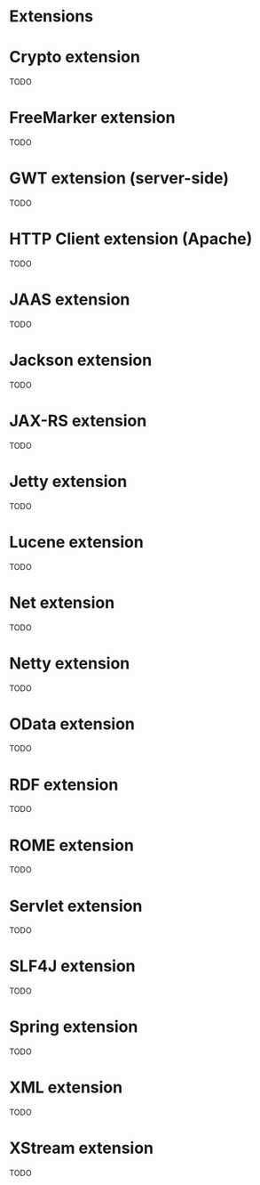 Extensions
==========

Crypto extension
================

TODO

FreeMarker extension
====================

TODO

GWT extension (server-side)
===========================

TODO

HTTP Client extension (Apache)
==============================

TODO

JAAS extension
==============

TODO

Jackson extension
=================

TODO

JAX-RS extension
================

TODO

Jetty extension
===============

TODO

Lucene extension
================

TODO

Net extension
=============

TODO

Netty extension
===============

TODO

OData extension
===============

TODO

RDF extension
=============

TODO

ROME extension
==============

TODO

Servlet extension
=================

TODO

SLF4J extension
===============

TODO

Spring extension
================

TODO

XML extension
=============

TODO

XStream extension
=================

TODO

